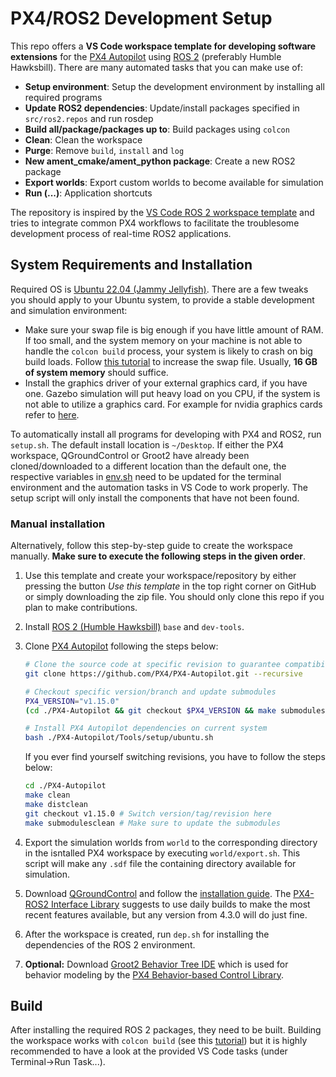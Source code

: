 # PX4/ROS2 Development Setup

This repo offers a **VS Code workspace template for developing software extensions** for the [PX4 Autopilot](https://px4.io/) using [ROS 2](https://docs.ros.org/en/humble/) (preferably Humble Hawksbill). There are many automated tasks that you can make use of:
- **Setup environment**: Setup the development environment by installing all required programs
- **Update ROS2 dependencies**: Update/install packages specified in `src/ros2.repos` and run rosdep
- **Build all/package/packages up to**: Build packages using `colcon`
- **Clean**: Clean the workspace
- **Purge**: Remove `build`, `install` and `log`
- **New ament_cmake/ament_python package**: Create a new ROS2 package
- **Export worlds**: Export custom worlds to become available for simulation
- **Run (...)**: Application shortcuts

The repository is inspired by the [VS Code ROS 2 workspace template](https://github.com/athackst/vscode_ros2_workspace) and tries to integrate common PX4 workflows to facilitate the troublesome development process of real-time ROS2 applications.

## System Requirements and Installation

Required OS is [Ubuntu 22.04 (Jammy Jellyfish)](https://www.releases.ubuntu.com/22.04/). There are a few tweaks you should apply to your Ubuntu system, to provide a stable development and simulation environment:

- Make sure your swap file is big enough if you have little amount of RAM. If too small, and the system memory on your machine is not able to handle the `colcon build` process, your system is likely to crash on big build loads. Follow [this tutorial](https://askubuntu.com/questions/178712/how-to-increase-swap-space) to increase the swap file. Usually, **16 GB of system memory** should suffice.
- Install the graphics driver of your external graphics card, if you have one. Gazebo simulation will put heavy load on you CPU, if the system is not able to utilize a graphics card. For example for nvidia graphics cards refer to [here](https://ubuntu.com/server/docs/nvidia-drivers-installation).

To automatically install all programs for developing with PX4 and ROS2, run `setup.sh`. The default install location is `~/Desktop`. If either the PX4 workspace, QGroundControl or Groot2 have already been cloned/downloaded to a different location than the default one, the respective variables in [env.sh](env.sh) need to be updated for the terminal environment and the automation tasks in VS Code to work properly. The setup script will only install the components that have not been found.

### Manual installation
Alternatively, follow this step-by-step guide to create the workspace manually. **Make sure to execute the following steps in the given order**.

1. Use this template and create your workspace/repository by either pressing the button *Use this template* in the top right corner on GitHub or simply downloading the zip file. You should only clone this repo if you plan to make contributions.

1. Install [ROS 2 (Humble Hawksbill)](https://docs.ros.org/en/humble/Installation.html) `base` and `dev-tools`.

1. Clone [PX4 Autopilot](https://github.com/PX4/PX4-Autopilot) following the steps below:
   ```sh
   # Clone the source code at specific revision to guarantee compatibility
   git clone https://github.com/PX4/PX4-Autopilot.git --recursive

   # Checkout specific version/branch and update submodules
   PX4_VERSION="v1.15.0"
   (cd ./PX4-Autopilot && git checkout $PX4_VERSION && make submodulesclean)

   # Install PX4 Autopilot dependencies on current system
   bash ./PX4-Autopilot/Tools/setup/ubuntu.sh
   ```

   If you ever find yourself switching revisions, you have to follow the steps below:
   
   ```sh
   cd ./PX4-Autopilot
   make clean
   make distclean
   git checkout v1.15.0 # Switch version/tag/revision here
   make submodulesclean # Make sure to update the submodules
   ```

1. Export the simulation worlds from `world` to the corresponding directory in the isntalled PX4 workspace by executing `world/export.sh`. This script will make any `.sdf` file the containing directory available for simulation.

1. Download [QGroundControl](https://github.com/mavlink/qgroundcontrol/releases) and follow the [installation guide](https://docs.qgroundcontrol.com/master/en/qgc-user-guide/getting_started/download_and_install.html#ubuntu). The [PX4-ROS2 Interface Library](https://docs.px4.io/main/en/ros2/px4_ros2_interface_lib.html#px4-ros-2-interface-library) suggests to use daily builds to make the most recent features available, but any version from 4.3.0 will do just fine.

1. After the workspace is created, run `dep.sh` for installing the dependencies of the ROS 2 environment.

1. **Optional:** Download [Groot2 Behavior Tree IDE](https://www.behaviortree.dev/groot) which is used for behavior modeling by the [PX4 Behavior-based Control Library](https://github.com/robin-mueller/px4-behavior).

## Build

After installing the required ROS 2 packages, they need to be built. Building the workspace works with `colcon build` (see this [tutorial](https://docs.ros.org/en/humble/Tutorials/Beginner-Client-Libraries/Colcon-Tutorial.html#build-the-workspace)) but it is highly recommended to have a look at the provided VS Code tasks (under Terminal->Run Task...).
